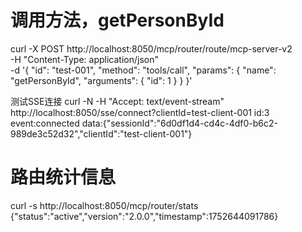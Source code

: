 # 调用方法，getPersonById
curl -X POST http://localhost:8050/mcp/router/route/mcp-server-v2 \
  -H "Content-Type: application/json" \
  -d '{
    "id": "test-001",
    "method": "tools/call",
    "params": {
      "name": "getPersonById",
      "arguments": {
        "id": 1
      }
    }
  }'

测试SSE连接
curl -N -H "Accept: text/event-stream" http://localhost:8050/sse/connect?clientId=test-client-001
id:3
event:connected
data:{"sessionId":"6d0df1d4-cd4c-4df0-b6c2-989de3c52d32","clientId":"test-client-001"}


# 路由统计信息
curl -s http://localhost:8050/mcp/router/stats
{"status":"active","version":"2.0.0","timestamp":1752644091786}